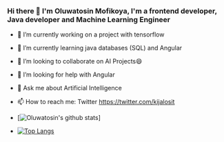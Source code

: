 ### Hi there 👋 I'm Oluwatosin Mofikoya, I'm a frontend developer, Java developer and Machine Learning Engineer


- 🔭 I’m currently working on a project with tensorflow
- 🌱 I’m currently learning java databases (SQL) and Angular
- 👯 I’m looking to collaborate on AI Projects😄
- 🤔 I’m looking for help with Angular
- 💬 Ask me about Artificial Intelligence
- 📫 How to reach me: Twitter https://twitter.com/kijalosit

- [![Oluwatosin's github stats](https://github-readme-stats.vercel.app/api?username=oluwatosin-ctrl&show_icons=true&theme=radical)]
- [![Top Langs](https://github-readme-stats.vercel.app/api/top-langs/?username=oluwatosin-ctrl)](https://github.com/oluwatosin-ctrl/github-readme-stats)

<!--
**oluwatosin-ctrl/oluwatosin-ctrl** is a ✨ _special_ ✨ repository because its `README.md` (this file) appears on your GitHub profile.

Here are some ideas to get you started:

- 🔭 I’m currently working on a project with tensorflow
- 🌱 I’m currently learning java databases (SQL)
- 👯 I’m looking to collaborate on AI Projects😄
- 🤔 I’m looking for help with 
- 💬 Ask me about Artificial Intelligence
- 📫 How to reach me: Twitter @kijalosit
- 😄 Pronouns: ...
- ⚡ Fun fact: 
-->

